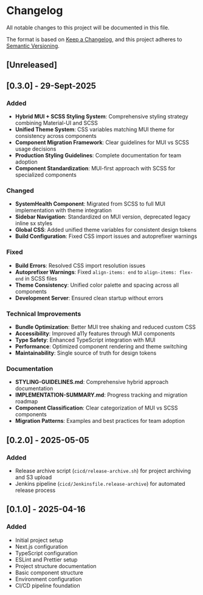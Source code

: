 # Changelog

All notable changes to this project will be documented in this file.

The format is based on [Keep a Changelog](https://keepachangelog.com/en/1.0.0/),
and this project adheres to [Semantic Versioning](https://semver.org/spec/v2.0.0.html).

## [Unreleased]

## [0.3.0] - 29-Sept-2025

### Added
- **Hybrid MUI + SCSS Styling System**: Comprehensive styling strategy combining Material-UI and SCSS
- **Unified Theme System**: CSS variables matching MUI theme for consistency across components
- **Component Migration Framework**: Clear guidelines for MUI vs SCSS usage decisions
- **Production Styling Guidelines**: Complete documentation for team adoption
- **Component Standardization**: MUI-first approach with SCSS for specialized components

### Changed
- **SystemHealth Component**: Migrated from SCSS to full MUI implementation with theme integration
- **Sidebar Navigation**: Standardized on MUI version, deprecated legacy inline sx styles
- **Global CSS**: Added unified theme variables for consistent design tokens
- **Build Configuration**: Fixed CSS import issues and autoprefixer warnings

### Fixed
- **Build Errors**: Resolved CSS import resolution issues
- **Autoprefixer Warnings**: Fixed `align-items: end` to `align-items: flex-end` in SCSS files
- **Theme Consistency**: Unified color palette and spacing across all components
- **Development Server**: Ensured clean startup without errors

### Technical Improvements
- **Bundle Optimization**: Better MUI tree shaking and reduced custom CSS
- **Accessibility**: Improved a11y features through MUI components
- **Type Safety**: Enhanced TypeScript integration with MUI
- **Performance**: Optimized component rendering and theme switching
- **Maintainability**: Single source of truth for design tokens

### Documentation
- **STYLING-GUIDELINES.md**: Comprehensive hybrid approach documentation
- **IMPLEMENTATION-SUMMARY.md**: Progress tracking and migration roadmap
- **Component Classification**: Clear categorization of MUI vs SCSS components
- **Migration Patterns**: Examples and best practices for team adoption

## [0.2.0] - 2025-05-05

### Added

- Release archive script (`cicd/release-archive.sh`) for project archiving and S3 upload
- Jenkins pipeline (`cicd/Jenkinsfile.release-archive`) for automated release process

## [0.1.0] - 2025-04-16

### Added

- Initial project setup
- Next.js configuration
- TypeScript configuration
- ESLint and Prettier setup
- Project structure documentation
- Basic component structure
- Environment configuration
- CI/CD pipeline foundation
